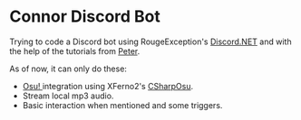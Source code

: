 # Connor Discord Bot
Trying to code a Discord bot using RougeException's <a href="https://github.com/RogueException/Discord.Net">Discord.NET</a> and with the help of the tutorials from <a href="https://www.youtube.com/channel/UCmfZ6FWTHZjPrPP3dWQ1bHg">Peter</a>.

As of now, it can only do these:

* <a href="https://osu.ppy.sh/home"> Osu! </a> integration using XFerno2's <a href="https://github.com/Xferno2/CSharpOsu">CSharpOsu</a>.
* Stream local mp3 audio.
* Basic interaction when mentioned and some triggers.


